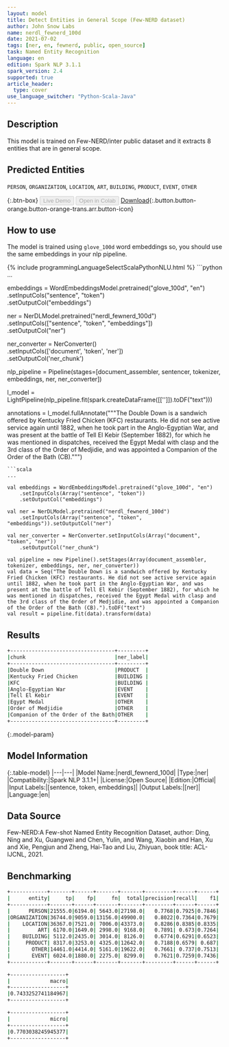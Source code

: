 ```yaml
---
layout: model
title: Detect Entities in General Scope (Few-NERD dataset)
author: John Snow Labs
name: nerdl_fewnerd_100d
date: 2021-07-02
tags: [ner, en, fewnerd, public, open_source]
task: Named Entity Recognition
language: en
edition: Spark NLP 3.1.1
spark_version: 2.4
supported: true
article_header:
  type: cover
use_language_switcher: "Python-Scala-Java"
---
```


## Description

This model is trained on Few-NERD/inter public dataset and it extracts 8 entities that are in general scope.

## Predicted Entities

`PERSON`, `ORGANIZATION`, `LOCATION`, `ART`, `BUILDING`, `PRODUCT`, `EVENT`, `OTHER`

{:.btn-box}
<button class="button button-orange" disabled>Live Demo</button>
<button class="button button-orange" disabled>Open in Colab</button>
[Download](https://s3.amazonaws.com/auxdata.johnsnowlabs.com/public/models/nerdl_fewnerd_100d_en_3.1.1_2.4_1625227974733.zip){:.button.button-orange.button-orange-trans.arr.button-icon}

## How to use

The model is trained using `glove_100d` word embeddings so, you should use the same embeddings in your nlp pipeline.

<div class="tabs-box" markdown="1">
{% include programmingLanguageSelectScalaPythonNLU.html %}
```python
...

embeddings = WordEmbeddingsModel.pretrained("glove_100d", "en")\
          .setInputCols("sentence", "token") \
          .setOutputCol("embeddings")

ner = NerDLModel.pretrained("nerdl_fewnerd_100d") \
        .setInputCols(["sentence", "token", "embeddings"]) \
        .setOutputCol("ner")

ner_converter = NerConverter()\
    .setInputCols(['document', 'token', 'ner']) \
    .setOutputCol('ner_chunk')

nlp_pipeline = Pipeline(stages=[document_assembler, sentencer, tokenizer, embeddings, ner, ner_converter])

l_model = LightPipeline(nlp_pipeline.fit(spark.createDataFrame([['']]).toDF("text")))

annotations = l_model.fullAnnotate("""The Double Down is a sandwich offered by Kentucky Fried Chicken (KFC) restaurants. He did not see active service again until 1882, when he took part in the Anglo-Egyptian War, and was present at the battle of Tell El Kebir (September 1882), for which he was mentioned in dispatches, received the Egypt Medal with clasp and the 3rd class of the Order of Medjidie, and was appointed a Companion of the Order of the Bath (CB).""")
```
```scala
...

val embeddings = WordEmbeddingsModel.pretrained("glove_100d", "en")
    .setInputCols(Array("sentence", "token"))
    .setOutputCol("embeddings")

val ner = NerDLModel.pretrained("nerdl_fewnerd_100d")
    .setInputCols(Array("sentence", "token", "embeddings")).setOutputCol("ner")

val ner_converter = NerConverter.setInputCols(Array("document", "token", "ner")) 
    .setOutputCol("ner_chunk")

val pipeline = new Pipeline().setStages(Array(document_assembler, tokenizer, embeddings, ner, ner_converter))
val data = Seq("The Double Down is a sandwich offered by Kentucky Fried Chicken (KFC) restaurants. He did not see active service again until 1882, when he took part in the Anglo-Egyptian War, and was present at the battle of Tell El Kebir (September 1882), for which he was mentioned in dispatches, received the Egypt Medal with clasp and the 3rd class of the Order of Medjidie, and was appointed a Companion of the Order of the Bath (CB).").toDF("text")
val result = pipeline.fit(data).transform(data)
```
</div>

## Results

```bash
+----------------------------------+---------+
|chunk                             |ner_label|
+----------------------------------+---------+
|Double Down                       |PRODUCT  |
|Kentucky Fried Chicken            |BUILDING |
|KFC                               |BUILDING |
|Anglo-Egyptian War                |EVENT    |
|Tell El Kebir                     |EVENT    |
|Egypt Medal                       |OTHER    |
|Order of Medjidie                 |OTHER    |
|Companion of the Order of the Bath|OTHER    |
+----------------------------------+---------+
```

{:.model-param}
## Model Information

{:.table-model}
|---|---|
|Model Name:|nerdl_fewnerd_100d|
|Type:|ner|
|Compatibility:|Spark NLP 3.1.1+|
|License:|Open Source|
|Edition:|Official|
|Input Labels:|[sentence, token, embeddings]|
|Output Labels:|[ner]|
|Language:|en|

## Data Source

Few-NERD:A Few-shot Named Entity Recognition Dataset, author: Ding, Ning and Xu, Guangwei and Chen, Yulin, and Wang, Xiaobin and Han, Xu and Xie, Pengjun and Zheng, Hai-Tao and Liu, Zhiyuan, book title: ACL-IJCNL, 2021.

## Benchmarking

```bash
+------------+-------+------+-------+-------+---------+------+------+
|      entity|     tp|    fp|     fn|  total|precision|recall|    f1|
+------------+-------+------+-------+-------+---------+------+------+
|      PERSON|21555.0|6194.0| 5643.0|27198.0|   0.7768|0.7925|0.7846|
|ORGANIZATION|36744.0|9059.0|13156.0|49900.0|   0.8022|0.7364|0.7679|
|    LOCATION|36367.0|7521.0| 7006.0|43373.0|   0.8286|0.8385|0.8335|
|         ART| 6170.0|1649.0| 2998.0| 9168.0|   0.7891| 0.673|0.7264|
|    BUILDING| 5112.0|2435.0| 3014.0| 8126.0|   0.6774|0.6291|0.6523|
|     PRODUCT| 8317.0|3253.0| 4325.0|12642.0|   0.7188|0.6579| 0.687|
|       OTHER|14461.0|4414.0| 5161.0|19622.0|   0.7661| 0.737|0.7513|
|       EVENT| 6024.0|1880.0| 2275.0| 8299.0|   0.7621|0.7259|0.7436|
+------------+-------+------+-------+-------+---------+------+------+

+------------------+
|             macro|
+------------------+
|0.7433252741184967|
+------------------+

+------------------+
|             micro|
+------------------+
|0.7703038245945377|
+------------------+
```
